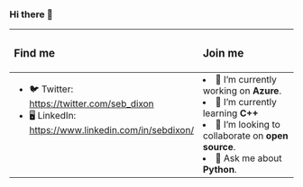 ### Hi there 👋

<table>
  <thead>
    <tr>
      <th><h3 style="text-align: left;">Find me</h3></th>
      <th><h3 style="text-align: left;">Join me</h3></th>
    </tr>
  </thead>
  <tbody>
    <tr>
      <td valign="top" width="49%">
        <ul>
          <li>🐦 Twitter: <a href="https://twitter.com/seb_dixon">https://twitter.com/seb_dixon</a></li>
          <li>🖥 LinkedIn: <a href="https://www.linkedin.com/in/sebdixon/">https://www.linkedin.com/in/sebdixon/</a></li>
        </ul>
      </td>
      <td valign="bottom" width="49%">
        <li>🔭 I’m currently working on <strong>Azure</strong>.</li>
        <li>🌱 I’m currently learning <strong>C++</strong></li>
        <li>👯 I’m looking to collaborate on <strong>open source</strong>.</li>
        <li>💬 Ask me about <strong>Python</strong>.</li>
      </td>
    </tr>
  </tbody>
</table>
